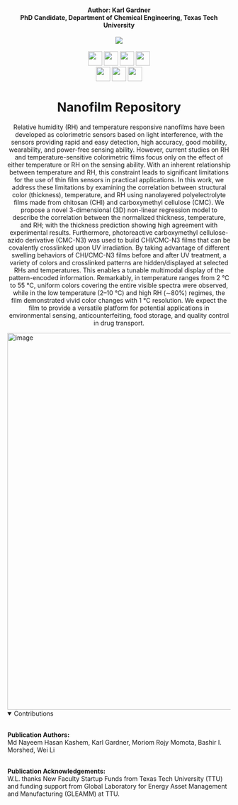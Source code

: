 <h4 align="center">Author: Karl Gardner<br>PhD Candidate, Department of Chemical Engineering, Texas Tech University</h4>

<div align="center">
  <a href="https://www.depts.ttu.edu/che/research/li-lab/">
  <img src="https://user-images.githubusercontent.com/91646805/154190573-53e361f6-7c60-4062-b56b-7cbd11d39fc4.jpg"/></a><br><br>
  
  <a href="https://www.depts.ttu.edu/che/research/li-lab/">
  <img src="https://user-images.githubusercontent.com/91646805/156635015-0cdcb0bb-0482-4693-b096-04f2a78f6b8e.svg" height="32"/></a>
  
  <a href="https://www.myweb.ttu.edu/bmorshed/">
  <img src="https://user-images.githubusercontent.com/91646805/201217899-bd074bcc-53e5-4652-aebb-fb776b03e363.svg" height="32"/></a>

  <a href="https://www.depts.ttu.edu/che/">
  <img src="https://user-images.githubusercontent.com/91646805/156641068-be8f0336-89b5-43e9-aa64-39481ce37c94.svg" height="32"/></a>
  
  <a href="https://www.sigmaaldrich.com/US/en/technical-documents/technical-article/materials-science-and-engineering/drug-delivery/layer-by-layer-lbl">
  <img src="https://user-images.githubusercontent.com/91646805/223293002-5e8d96c2-d1d1-4c4a-9c7d-4cef68cdb00b.svg" height="32"/></a><br>
  
  <a href="https://www.sciencedirect.com/journal/chemical-engineering-journal">
  <img src="https://user-images.githubusercontent.com/91646805/201205256-eae01399-6813-46a1-ac6f-e3a33ad3d2fc.svg" height="32"/></a>

  <a href="https://colab.research.google.com/github/karl-gardner/nanofilm_data/blob/main/regression.ipynb">
  <img src="https://user-images.githubusercontent.com/91646805/201204243-a6179f59-575d-443c-8bf6-1384b1c835ab.svg" height="32"/></a>

  <a href="https://colab.research.google.com/github/karl-gardner/nanofilm_data/blob/main/chromaticity_bubble.ipynb">
  <img src="https://user-images.githubusercontent.com/91646805/201204458-be4da525-c57b-4fc5-9b15-5353dbd0515f.svg" height="32"/></a>


# Nanofilm Repository
Relative humidity (RH) and temperature responsive nanofilms have been developed as colorimetric sensors based on light interference, with the sensors providing rapid and easy detection, high accuracy, good mobility, wearability, and power-free sensing ability. However, current studies on RH and temperature-sensitive colorimetric films focus only on the effect of either temperature or RH on the sensing ability. With an inherent relationship between temperature and RH, this constraint leads to significant limitations for the use of thin film sensors in practical applications. In this work, we address these limitations by examining the correlation between structural color (thickness), temperature, and RH using nanolayered polyelectrolyte films made from chitosan (CHI) and carboxymethyl cellulose (CMC). We propose a novel 3-dimensional (3D) non-linear regression model to describe the correlation between the normalized thickness, temperature, and RH; with the thickness prediction showing high agreement with experimental results. Furthermore, photoreactive carboxymethyl cellulose-azido derivative (CMC-N3) was used to build CHI/CMC-N3 films that can be covalently crosslinked upon UV irradiation. By taking advantage of different swelling behaviors of CHI/CMC-N3 films before and after UV treatment, a variety of colors and crosslinked patterns are hidden/displayed at selected RHs and temperatures. This enables a tunable multimodal display of the pattern-encoded information. Remarkably, in temperature ranges from 2 °C to 55 °C, uniform colors covering the entire visible spectra were observed, while in the low temperature (2–10 °C) and high RH (∼80%) regimes, the film demonstrated vivid color changes with 1 °C resolution. We expect the film to provide a versatile platform for potential applications in environmental sensing, anticounterfeiting, food storage, and quality control in drug transport.
</div>

<img width="850" alt="image" src="https://user-images.githubusercontent.com/91646805/224419801-4c37f953-1e1e-480c-9a1a-312d01f6d0f3.png">


<details open>
<summary>Contributions</summary><br>

 **Publication Authors:**<br>Md Nayeem Hasan Kashem, Karl Gardner, Moriom Rojy Momota, Bashir I. Morshed, Wei Li<br><br>
 
 **Publication Acknowledgements:**<br>W.L. thanks New Faculty Startup Funds from Texas Tech University (TTU) and funding support from Global Laboratory for Energy Asset Management and Manufacturing (GLEAMM) at TTU.
</details>
